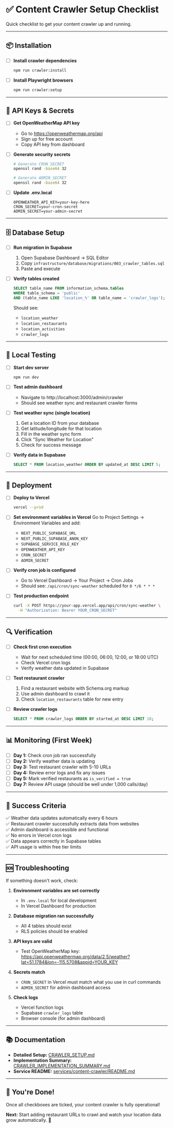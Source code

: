 # ✅ Content Crawler Setup Checklist

Quick checklist to get your content crawler up and running.

---

## 📦 Installation

- [ ] **Install crawler dependencies**
  ```bash
  npm run crawler:install
  ```

- [ ] **Install Playwright browsers**
  ```bash
  npm run crawler:setup
  ```

---

## 🔑 API Keys & Secrets

- [ ] **Get OpenWeatherMap API key**
  - Go to https://openweathermap.org/api
  - Sign up for free account
  - Copy API key from dashboard

- [ ] **Generate security secrets**
  ```bash
  # Generate CRON_SECRET
  openssl rand -base64 32
  
  # Generate ADMIN_SECRET
  openssl rand -base64 32
  ```

- [ ] **Update .env.local**
  ```env
  OPENWEATHER_API_KEY=your-key-here
  CRON_SECRET=your-cron-secret
  ADMIN_SECRET=your-admin-secret
  ```

---

## 🗄️ Database Setup

- [ ] **Run migration in Supabase**
  1. Open Supabase Dashboard → SQL Editor
  2. Copy `infrastructure/database/migrations/003_crawler_tables.sql`
  3. Paste and execute

- [ ] **Verify tables created**
  ```sql
  SELECT table_name FROM information_schema.tables 
  WHERE table_schema = 'public' 
  AND (table_name LIKE 'location_%' OR table_name = 'crawler_logs');
  ```
  
  Should see:
  - `location_weather`
  - `location_restaurants`
  - `location_activities`
  - `crawler_logs`

---

## 🧪 Local Testing

- [ ] **Start dev server**
  ```bash
  npm run dev
  ```

- [ ] **Test admin dashboard**
  - Navigate to http://localhost:3000/admin/crawler
  - Should see weather sync and restaurant crawler forms

- [ ] **Test weather sync (single location)**
  1. Get a location ID from your database
  2. Get latitude/longitude for that location
  3. Fill in the weather sync form
  4. Click "Sync Weather for Location"
  5. Check for success message

- [ ] **Verify data in Supabase**
  ```sql
  SELECT * FROM location_weather ORDER BY updated_at DESC LIMIT 5;
  ```

---

## 🚀 Deployment

- [ ] **Deploy to Vercel**
  ```bash
  vercel --prod
  ```

- [ ] **Set environment variables in Vercel**
  Go to Project Settings → Environment Variables and add:
  - `NEXT_PUBLIC_SUPABASE_URL`
  - `NEXT_PUBLIC_SUPABASE_ANON_KEY`
  - `SUPABASE_SERVICE_ROLE_KEY`
  - `OPENWEATHER_API_KEY`
  - `CRON_SECRET`
  - `ADMIN_SECRET`

- [ ] **Verify cron job is configured**
  - Go to Vercel Dashboard → Your Project → Cron Jobs
  - Should see: `/api/cron/sync-weather` scheduled for `0 */6 * * *`

- [ ] **Test production endpoint**
  ```bash
  curl -X POST https://your-app.vercel.app/api/cron/sync-weather \
    -H "Authorization: Bearer YOUR_CRON_SECRET"
  ```

---

## 🔍 Verification

- [ ] **Check first cron execution**
  - Wait for next scheduled time (00:00, 06:00, 12:00, or 18:00 UTC)
  - Check Vercel cron logs
  - Verify weather data updated in Supabase

- [ ] **Test restaurant crawler**
  1. Find a restaurant website with Schema.org markup
  2. Use admin dashboard to crawl it
  3. Check `location_restaurants` table for new entry

- [ ] **Review crawler logs**
  ```sql
  SELECT * FROM crawler_logs ORDER BY started_at DESC LIMIT 10;
  ```

---

## 📊 Monitoring (First Week)

- [ ] **Day 1:** Check cron job ran successfully
- [ ] **Day 2:** Verify weather data is updating
- [ ] **Day 3:** Test restaurant crawler with 5-10 URLs
- [ ] **Day 4:** Review error logs and fix any issues
- [ ] **Day 5:** Mark verified restaurants as `is_verified = true`
- [ ] **Day 7:** Review API usage (should be well under 1,000 calls/day)

---

## 🎯 Success Criteria

✅ Weather data updates automatically every 6 hours  
✅ Restaurant crawler successfully extracts data from websites  
✅ Admin dashboard is accessible and functional  
✅ No errors in Vercel cron logs  
✅ Data appears correctly in Supabase tables  
✅ API usage is within free tier limits  

---

## 🆘 Troubleshooting

If something doesn't work, check:

1. **Environment variables are set correctly**
   - In `.env.local` for local development
   - In Vercel Dashboard for production

2. **Database migration ran successfully**
   - All 4 tables should exist
   - RLS policies should be enabled

3. **API keys are valid**
   - Test OpenWeatherMap key: https://api.openweathermap.org/data/2.5/weather?lat=51.1784&lon=-115.5708&appid=YOUR_KEY

4. **Secrets match**
   - `CRON_SECRET` in Vercel must match what you use in curl commands
   - `ADMIN_SECRET` for admin dashboard access

5. **Check logs**
   - Vercel function logs
   - Supabase `crawler_logs` table
   - Browser console (for admin dashboard)

---

## 📚 Documentation

- **Detailed Setup:** [CRAWLER_SETUP.md](CRAWLER_SETUP.md)
- **Implementation Summary:** [CRAWLER_IMPLEMENTATION_SUMMARY.md](CRAWLER_IMPLEMENTATION_SUMMARY.md)
- **Service README:** [services/content-crawler/README.md](services/content-crawler/README.md)

---

## 🎉 You're Done!

Once all checkboxes are ticked, your content crawler is fully operational!

**Next:** Start adding restaurant URLs to crawl and watch your location data grow automatically. 🚀

